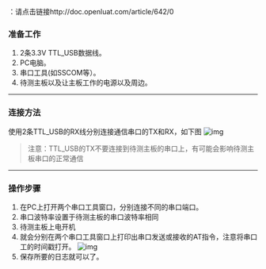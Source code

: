 ：请点击链接http://doc.openluat.com/article/642/0
### 准备工作

1. 2条3.3V TTL_USB数据线。
2. PC电脑。
3. 串口工具(如SSCOM等）。
4. 待测主板以及让主板工作的电源以及周边。

------

### 连接方法

使用2条TTL_USB的RX线分别连接通信串口的TX和RX，如下图
![img](http://doc.openluat.com/api/static/editormd/uploads/5_30339.png)

> 注意：TTL_USB的TX不要连接到待测主板的串口上，有可能会影响待测主板串口的正常通信

------

### 操作步骤

1. 在PC上打开两个串口工具窗口，分别连接不同的串口端口。
2. 串口波特率设置于待测主板的串口波特率相同
3. 待测主板上电开机
4. 就会分别在两个串口工具窗口上打印出串口发送或接收的AT指令，注意将串口工的时间戳打开。
   ![img](http://doc.openluat.com/api/static/editormd/uploads/5_15879.png)
5. 保存所要的日志就可以了。